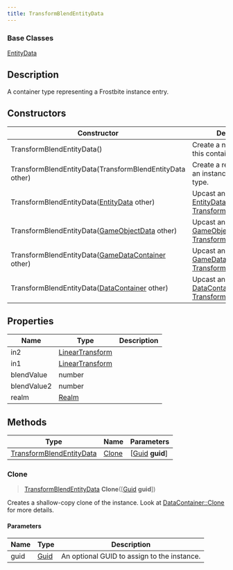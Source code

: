 ```yaml
---
title: TransformBlendEntityData
---
```

### Base Classes

[EntityData](EntityData)

## Description

A container type representing a Frostbite instance entry.

## Constructors

| Constructor                                                                         | Description                                                                                                                             |
| ----------------------------------------------------------------------------------- | --------------------------------------------------------------------------------------------------------------------------------------- |
| TransformBlendEntityData()                                                          | Create a new instance of this container type.                                                                                           |
| TransformBlendEntityData(TransformBlendEntityData other)                            | Create a reference copy of an instance of the same type.                                                                                |
| TransformBlendEntityData([EntityData](EntityData) other)                            | Upcast an instance of type [EntityData](EntityData) to [TransformBlendEntityData](TransformBlendEntityData).                            |
| TransformBlendEntityData([GameObjectData](GameObjectData) other)                    | Upcast an instance of type [GameObjectData](GameObjectData) to [TransformBlendEntityData](TransformBlendEntityData).                    |
| TransformBlendEntityData([GameDataContainer](GameDataContainer) other)              | Upcast an instance of type [GameDataContainer](GameDataContainer) to [TransformBlendEntityData](TransformBlendEntityData).              |
| TransformBlendEntityData([DataContainer](/vext/ref/shared/class/datacontainer) other) | Upcast an instance of type [DataContainer](/vext/ref/shared/class/datacontainer) to [TransformBlendEntityData](TransformBlendEntityData). |

## Properties

| Name        | Type                                                    | Description |
| ----------- | ------------------------------------------------------- | ----------- |
| in2         | [LinearTransform](/vext/ref/shared/class/LinearTransform) |             |
| in1         | [LinearTransform](/vext/ref/shared/class/LinearTransform) |             |
| blendValue  | number                                                  |             |
| blendValue2 | number                                                  |             |
| realm       | [Realm](Realm)                                          |             |

## Methods

| Type                                                 | Name            | Parameters                                     |
| ---------------------------------------------------- | --------------- | ---------------------------------------------- |
| [TransformBlendEntityData](TransformBlendEntityData) | [Clone](#clone) | \[[Guid](/vext/ref/shared/class/guid) **guid**\] |

### Clone

> [TransformBlendEntityData](TransformBlendEntityData) **Clone**(\[[Guid](/vext/ref/shared/class/guid) **guid**\])

Creates a shallow-copy clone of the instance. Look at [DataContainer::Clone](/vext/ref/shared/class/datacontainer#clone) for more details.

#### Parameters

| Name | Type         | Description                                 |
| ---- | ------------ | ------------------------------------------- |
| guid | [Guid](Guid) | An optional GUID to assign to the instance. |
